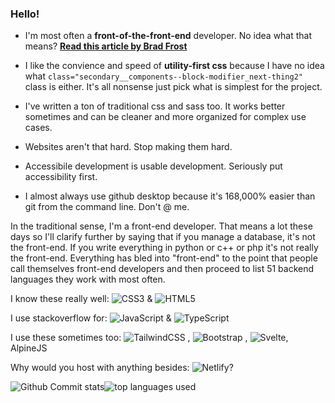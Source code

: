 ### Hello!

- I'm most often a **front-of-the-front-end** developer. No idea what that means? **[Read this article by Brad Frost](https://bradfrost.com/blog/post/front-of-the-front-end-and-back-of-the-front-end-web-development/)**

- I like the convience and speed of **utility-first css** because I have no idea what `class="secondary__components--block-modifier_next-thing2"` class is either. It's all nonsense just pick what is simplest for the project.

- I've written a ton of traditional css and sass too. It works better sometimes and can be cleaner and more organized for complex use cases.

- Websites aren't that hard. Stop making them hard. 

- Accessibile development is usable development. Seriously put accessibility first. 

- I almost always use github desktop because it's 168,000% easier than git from the command line. Don't @ me. 

In the traditional sense, I'm a front-end developer. That means a lot these days so I'll clarify further by saying that if you manage a database, it's not the front-end. If you write everything in python or c++ or php it's not really the front-end. Everything has bled into "front-end" to the point that people call themselves front-end developers and then proceed to list 51 backend languages they work with most often. 

I know these really well: ![CSS3](https://img.shields.io/badge/css3-%231572B6.svg?style=for-the-badge&logo=css3&logoColor=white) & ![HTML5](https://img.shields.io/badge/html5-%23E34F26.svg?style=for-the-badge&logo=html5&logoColor=white)

I use stackoverflow for: ![JavaScript](https://img.shields.io/badge/javascript-%23323330.svg?style=for-the-badge&logo=javascript&logoColor=%23F7DF1E) & ![TypeScript](https://img.shields.io/badge/typescript-%23007ACC.svg?style=for-the-badge&logo=typescript&logoColor=white)

I use these sometimes too: ![TailwindCSS](https://img.shields.io/badge/tailwindcss-%2338B2AC.svg?style=for-the-badge&logo=tailwind-css&logoColor=white) , ![Bootstrap](https://img.shields.io/badge/bootstrap-%23563D7C.svg?style=for-the-badge&logo=bootstrap&logoColor=white) , ![Svelte](https://img.shields.io/badge/svelte-%23f1413d.svg?style=for-the-badge&logo=svelte&logoColor=white), AlpineJS

Why would you host with anything besides: ![Netlify](https://img.shields.io/badge/netlify-%23000000.svg?style=for-the-badge&logo=netlify&logoColor=#00C7B7)?

<section style="display: flex;">
<img src="https://github-readme-stats.vercel.app/api?username=knaackbuilt&count_private=true" alt="Github Commit stats" />
<img src="https://github-readme-stats.vercel.app/api/top-langs/?username=knaackbuilt&langs_count=8&exclude_repo=knaackbuilt.github.io" alt="top languages used" />
  </section>
